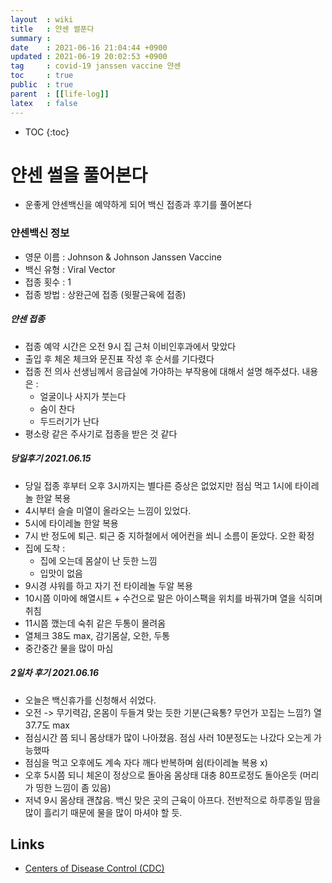 ```yaml
---
layout  : wiki
title   : 얀센 썰푼다
summary : 
date    : 2021-06-16 21:04:44 +0900
updated : 2021-06-19 20:02:53 +0900
tag     : covid-19 janssen vaccine 얀센
toc     : true
public  : true
parent  : [[life-log]] 
latex   : false
---
```

* TOC
{:toc}

# 얀센 썰을 풀어본다
* 운좋게 얀센백신을 예약하게 되어 백신 접종과 후기를 풀어본다

### 얀센백신 정보
* 영문 이름 : Johnson & Johnson Janssen Vaccine
* 백신 유형 : Viral Vector
* 접종 횟수 : 1
* 접종 방법 : 상완근에 접종 (윗팔근육에 접종)

##### 얀센 접종
* 접종 예약 시간은 오전 9시 집 근처 이비인후과에서 맞았다
* 출입 후 체온 체크와 문진표 작성 후 순서를 기다렸다
* 접종 전 의사 선생님께서 응급실에 가야하는 부작용에 대해서 설명 해주셨다. 내용은 :
    * 얼굴이나 사지가 붓는다
    * 숨이 찬다
    * 두드러기가 난다
* 평소랑 같은 주사기로 접종을 받은 것 같다

##### 당일후기 2021.06.15
* 당일 접종 후부터 오후 3시까지는 별다른 증상은 없었지만 점심 먹고 1시에 타이레놀 한알 복용
* 4시부터 슬슬 미열이 올라오는 느낌이 있었다.
* 5시에 타이레놀 한알 복용
* 7시 반 정도에 퇴근. 퇴근 중 지하철에서 에어컨을 쐬니 소름이 돋았다. 오한 확정
* 집에 도착 :
    * 집에 오는데 몸살이 난 듯한 느낌
    * 입맛이 없음
* 9시경 샤워를 하고 자기 전 타이레놀 두알 복용
* 10시쯤 이마에 해열시트 + 수건으로 말은 아이스팩을 위치를 바꿔가며 열을 식히며 취침
* 11시쯤 깼는데 숙취 같은 두통이 몰려옴
* 열체크 38도 max, 감기몸살, 오한, 두통
* 중간중간 물을 많이 마심

##### 2일차 후기 2021.06.16
* 오늘은 백신휴가를 신청해서 쉬었다.
* 오전 -> 무기력감, 온몸이 두들겨 맞는 듯한 기분(근육통? 무언가 꼬집는 느낌?) 열 37.7도 max
* 점심시간 쯤 되니 몸상태가 많이 나아졌음. 점심 사러 10분정도는 나갔다 오는게 가능했따
* 점심을 먹고 오후에도 계속 자다 깨다 반복하며 쉼(타이레놀 복용 x)
* 오후 5시쯤 되니 체온이 정상으로 돌아옴 몸상태 대충 80프로정도 돌아온듯 (머리가 띵한 느낌이 좀 있음)
* 저녁 9시 몸상태 괜찮음. 백신 맞은 곳의 근육이 아프다. 전반적으로 하루종일 땀을 많이 흘리기 때문에 물을 많이 마셔야 할 듯. 
  
## Links
* [Centers of Disease Control (CDC)](https://www.cdc.gov/coronavirus/2019-ncov/vaccines/different-vaccines/janssen.html)
